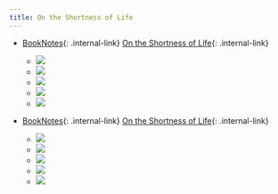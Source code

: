 ```yaml
---
title: On the Shortness of Life
---
```



- [BookNotes](/booknotes){: .internal-link} [On the Shortness of Life](/on-the-shortness-of-life){: .internal-link}
    - ![](https://firebasestorage.googleapis.com/v0/b/firescript-577a2.appspot.com/o/imgs%2Fapp%2FDoomHammer%2FsXRWRlzt5F.png?alt=media&token=269d569f-3846-4ad1-bcbe-870b8cd7c68f)
    - ![](https://firebasestorage.googleapis.com/v0/b/firescript-577a2.appspot.com/o/imgs%2Fapp%2FDoomHammer%2Frzs2Xup6IE.png?alt=media&token=8064a399-f3a8-4fca-9bb7-35a4c4712eca)
    - ![](https://firebasestorage.googleapis.com/v0/b/firescript-577a2.appspot.com/o/imgs%2Fapp%2FDoomHammer%2F2dR0pCTpv_.png?alt=media&token=c533935b-6487-427a-b2d8-9c6a75071077)
    - ![](https://firebasestorage.googleapis.com/v0/b/firescript-577a2.appspot.com/o/imgs%2Fapp%2FDoomHammer%2F6gPFZSRzTV.png?alt=media&token=b09b812a-92e0-4449-b24b-f4477ec1a10d)
    - ![](https://firebasestorage.googleapis.com/v0/b/firescript-577a2.appspot.com/o/imgs%2Fapp%2FDoomHammer%2FQtXhYUFeCf.png?alt=media&token=285c7bef-d38d-4671-b405-89cade3374da)


- [BookNotes](/booknotes){: .internal-link} [On the Shortness of Life](/on-the-shortness-of-life){: .internal-link}
    - ![](https://firebasestorage.googleapis.com/v0/b/firescript-577a2.appspot.com/o/imgs%2Fapp%2FDoomHammer%2FGMGJlMaZ3M.png?alt=media&token=f29da378-244d-4b3d-849b-027acd1325e0)
    - ![](https://firebasestorage.googleapis.com/v0/b/firescript-577a2.appspot.com/o/imgs%2Fapp%2FDoomHammer%2F1ouEHO5YDZ.png?alt=media&token=dc5fd170-e1f6-46cd-83dd-e88758af93cc)
    - ![](https://firebasestorage.googleapis.com/v0/b/firescript-577a2.appspot.com/o/imgs%2Fapp%2FDoomHammer%2FkHXAyUBOuU.png?alt=media&token=bcf08f12-7779-4b23-aebb-0fd9cfd030b2)
    - ![](https://firebasestorage.googleapis.com/v0/b/firescript-577a2.appspot.com/o/imgs%2Fapp%2FDoomHammer%2Fuu7wB5JHqm.png?alt=media&token=c02f4b53-0352-482a-94bf-f93552424178)
    - ![](https://firebasestorage.googleapis.com/v0/b/firescript-577a2.appspot.com/o/imgs%2Fapp%2FDoomHammer%2FQ-_XtP6IV-.png?alt=media&token=e4b17063-f5fc-4820-9b8c-c4ae362a9453)


